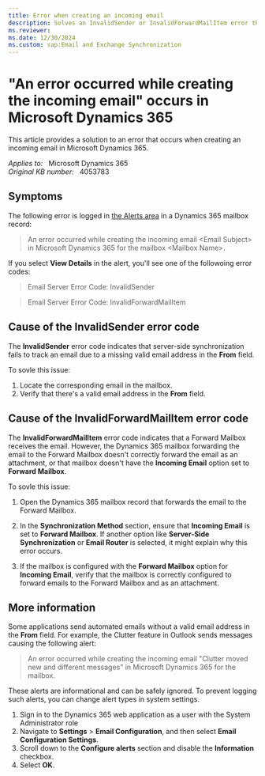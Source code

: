 ```yaml
---
title: Error when creating an incoming email
description: Solves an InvalidSender or InvalidForwardMailItem error that occurs when creating an incoming email in Microsoft Dynamics 365.
ms.reviewer: 
ms.date: 12/30/2024
ms.custom: sap:Email and Exchange Synchronization
---
```

# "An error occurred while creating the incoming email" occurs in Microsoft Dynamics 365

This article provides a solution to an error that occurs when creating an incoming email in Microsoft Dynamics 365.

_Applies to:_ &nbsp; Microsoft Dynamics 365  
_Original KB number:_ &nbsp; 4053783

## Symptoms

The following error is logged in [the Alerts area](/power-platform/admin/monitor-email-processing-errors#view-alerts) in a Dynamics 365 mailbox record:

> An error occurred while creating the incoming email \<Email Subject> in Microsoft Dynamics 365 for the mailbox \<Mailbox Name>.

If you select **View Details** in the alert, you'll see one of the followoing error codes:

> Email Server Error Code: InvalidSender

> Email Server Error Code: InvalidForwardMailItem

## Cause of the InvalidSender error code

The **InvalidSender** error code indicates that server-side synchronization fails to track an email due to a missing valid email address in the **From** field.

To sovle this issue:

1. Locate the corresponding email in the mailbox.
2. Verify that there's a valid email address in the **From** field.

## Cause of the InvalidForwardMailItem error code

The **InvalidForwardMailItem** error code indicates that a Forward Mailbox receives the email. However, the Dynamics 365 mailbox forwarding the email to the Forward Mailbox doesn't correctly forward the email as an attachment, or that mailbox doesn't have the **Incoming Email** option set to **Forward Mailbox**.

To sovle this issue:

1. Open the Dynamics 365 mailbox record that forwards the email to the Forward Mailbox.

2. In the **Synchronization Method** section, ensure that **Incoming Email** is set to **Forward Mailbox**. If another option like **Server-Side Synchronization** or **Email Router** is selected, it might explain why this error occurs.

3. If the mailbox is configured with the **Forward Mailbox** option for **Incoming Email**, verify that the mailbox is correctly configured to forward emails to the Forward Mailbox and as an attachment.

## More information

Some applications send automated emails without a valid email address in the **From** field. For example, the Clutter feature in Outlook sends messages causing the following alert:

> An error occurred while creating the incoming email "Clutter moved new and different messages" in Microsoft Dynamics 365 for the mailbox.

These alerts are informational and can be safely ignored. To prevent logging such alerts, you can change alert types in system settings.

1. Sign in to the Dynamics 365 web application as a user with the System Administrator role
1. Navigate to **Settings** > **Email Configuration**, and then select **Email Configuration Settings**.
1. Scroll down to the **Configure alerts** section and disable the **Information** checkbox.
1. Select **OK**.
